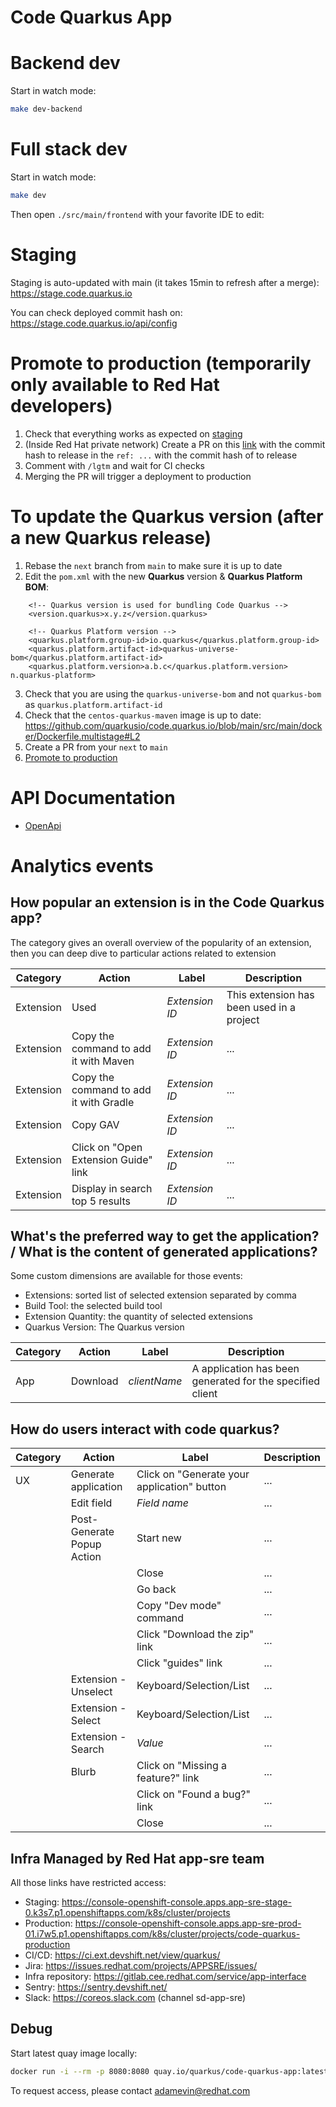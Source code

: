 # Code Quarkus App

# Backend dev

Start in watch mode:
```bash
make dev-backend
```

# Full stack dev

Start in watch mode:
```bash
make dev
```

Then open `./src/main/frontend` with your favorite IDE to edit:


# Staging

Staging is auto-updated with main (it takes 15min to refresh after a merge): https://stage.code.quarkus.io

You can check deployed commit hash on: https://stage.code.quarkus.io/api/config

# Promote to production (temporarily only available to Red Hat developers)

1. Check that everything works as expected on [staging](#staging)
2. (Inside Red Hat private network) Create a PR on this [link](https://gitlab.cee.redhat.com/service/app-interface/-/edit/master/data/services/quarkus/cicd/ci-ext/saas.yaml) with the commit hash to release in the `ref: ...` with the commit hash of to release
3. Comment with `/lgtm` and wait for CI checks
4. Merging the PR will trigger a deployment to production


# To update the Quarkus version (after a new Quarkus release)

1. Rebase the `next` branch from `main` to make sure it is up to date
2. Edit the `pom.xml` with the new **Quarkus** version & **Quarkus Platform BOM**: 
```
    <!-- Quarkus version is used for bundling Code Quarkus -->
    <version.quarkus>x.y.z</version.quarkus>

    <!-- Quarkus Platform version -->
    <quarkus.platform.group-id>io.quarkus</quarkus.platform.group-id>
    <quarkus.platform.artifact-id>quarkus-universe-bom</quarkus.platform.artifact-id>
    <quarkus.platform.version>a.b.c</quarkus.platform.version>
n.quarkus-platform>
```
3. Check that you are using the `quarkus-universe-bom` and not `quarkus-bom` as `quarkus.platform.artifact-id`
4. Check that the `centos-quarkus-maven` image is up to date: https://github.com/quarkusio/code.quarkus.io/blob/main/src/main/docker/Dockerfile.multistage#L2
5. Create a PR from your `next` to `main`
6. [Promote to production](#promote-to-production)

# API Documentation

- [OpenApi](http://editor.swagger.io/?url=https://code.quarkus.io/openapi)

# Analytics events

## How popular an extension is in the Code Quarkus app?

The category gives an overall overview of the popularity of an extension, then you can deep dive to particular actions related to extension 

| Category | Action | Label | Description |
| --- | --- | --- | --- |
| Extension | Used | *Extension ID* | This extension has been used in a project |
| Extension | Copy the command to add it with Maven | *Extension ID* | ... |
| Extension | Copy the command to add it with Gradle | *Extension ID* | ... |
| Extension | Copy GAV | *Extension ID* | ... |
| Extension | Click on "Open Extension Guide" link | *Extension ID* | ... |
| Extension | Display in search top 5 results | *Extension ID* | ... |

## What's the preferred way to get the application? / What is the content of generated applications?			

Some custom dimensions are available for those events:
- Extensions: sorted list of selected extension separated by comma
- Build Tool: the selected build tool
- Extension Quantity: the quantity of selected extensions
- Quarkus Version: The Quarkus version

| Category | Action | Label | Description |
| --- | --- | --- | --- |
| App | Download | *clientName* | A application has been generated for the specified client |

## How do users interact with code quarkus?

| Category | Action | Label | Description |
| --- | --- | --- | --- |
| UX | Generate application | Click on "Generate your application" button | ... |
| | Edit field | *Field name* | ... |
| | Post-Generate Popup Action | Start new | ... |
| | | Close | ... |
| | | Go back | ... |
| | | Copy "Dev mode" command | ... |
| | | Click "Download the zip" link | ... |
| | | Click "guides" link | ... |
| | Extension - Unselect | Keyboard/Selection/List | ... |
| | Extension - Select | Keyboard/Selection/List | ... |
| | Extension - Search | *Value* | ... |
| | Blurb | Click on "Missing a feature?" link | ... |
| | | Click on "Found a bug?" link | ... |
| | | Close | ... |

## Infra Managed by Red Hat app-sre team 

All those links have restricted access:

- Staging: https://console-openshift-console.apps.app-sre-stage-0.k3s7.p1.openshiftapps.com/k8s/cluster/projects
- Production: https://console-openshift-console.apps.app-sre-prod-01.i7w5.p1.openshiftapps.com/k8s/cluster/projects/code-quarkus-production
- CI/CD: https://ci.ext.devshift.net/view/quarkus/
- Jira: https://issues.redhat.com/projects/APPSRE/issues/
- Infra repository: https://gitlab.cee.redhat.com/service/app-interface
- Sentry: https://sentry.devshift.net/
- Slack: https://coreos.slack.com (channel sd-app-sre)

## Debug

Start latest quay image locally:
```bash
docker run -i --rm -p 8080:8080 quay.io/quarkus/code-quarkus-app:latest
```

To request access, please contact adamevin@redhat.com
